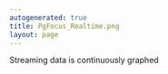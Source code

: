 ```yaml
---
autogenerated: true
title: PgFocus_Realtime.png
layout: page
---
```


Streaming data is continuously graphed
